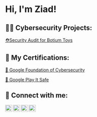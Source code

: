<h1>Hi, I'm Ziad!</h1>

<h2>👨‍💻 Cybersecurity Projects:</h2>
<p><a href="https://github.com/zizoaa/Security_Audit_for_Botium_Toys" target="_blank">⛑️Security Audit for Botium Toys</a></p>
<h2>🧐 My Certifications:</h2>

<a href="https://coursera.org/share/ea06315d5d9fe29e81c8a43dd0d5dfda" target="_blank">🍒 Google Foundation of Cybersecurity</a>
<p><a href="https://coursera.org/share/2f7a6199c0e3601ca07e8b5a9ac8074e" target="_blank">🍒 Google Play It Safe</a></p>

<h2>🤳 Connect with me:</h2>


<a href="https://www.linkedin.com/in/ziad-ayman-6a5298248/" target="_blank" rel="noopener noreferrer">
  <img align="left" alt="LinkedIn" width="22px" src="https://cdn.jsdelivr.net/npm/simple-icons@v3/icons/linkedin.svg" />
</a>

<a href="https://www.instagram.com/ziad.ayman.71/" target="_blank" rel="noopener noreferrer">
  <img align="left" alt="Instagram" width="22px" src="https://cdn.jsdelivr.net/npm/simple-icons@v3/icons/instagram.svg" />
</a>

<a href="https://api.whatsapp.com/send?phone=201272624687" target="_blank" rel="noopener noreferrer">
  <img align="left" alt="WhatsApp" width="22px" src="https://cdn.jsdelivr.net/npm/simple-icons@v3/icons/whatsapp.svg" />
</a>
<a href="https://www.facebook.com/ziad.ayman.71" target="_blank" rel="noopener noreferrer">
  <img align="left" alt="Facebook" width="22px" src="https://cdn.jsdelivr.net/npm/simple-icons@v3/icons/facebook.svg" />
</a>

